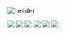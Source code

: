 ![header](https://capsule-render.vercel.app/api?type=waving&color=33FFFF&height=200&section=header&text=SmartHome%20InternShip&fontSize=50&fontColor=F0F8FF&fontAlignY=40)

<img src="https://img.shields.io/badge/AndroidStudio-77FF33?style=flat&logo=AndroidStudio&logoColor=FFFFFF"/> <img src="https://img.shields.io/badge/Python-3349FF?style=flat&logo=Python&logoColor=FFFFFF"/> <img src="https://img.shields.io/badge/JavaScript-FFF633?style=flat&logo=JavaScript&logoColor=FFFFFF"/> <img src="https://img.shields.io/badge/Node.js-339933?style=flat&logo=Node.js&logoColor=FFFFFF"/> <img src="https://img.shields.io/badge/nginx-39FF33?style=flat&logo=nginx&logoColor=FFFFFF"/> <img src="https://img.shields.io/badge/RaspberryPi-FF3377?style=flat&logo=RaspberryPi&logoColor=FFFFFF"/> 
